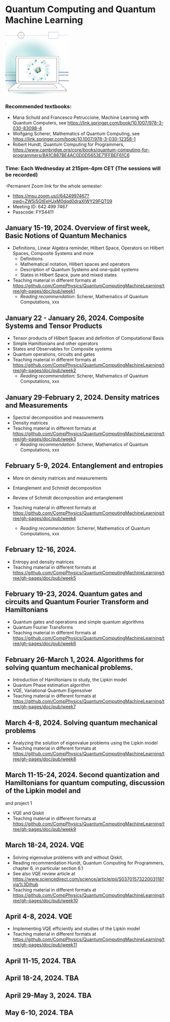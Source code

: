 # Quantum Computing and Quantum Machine Learning 

![alt text](https://github.com/CompPhysics/QuantumComputingMachineLearning/blob/main/doc/images/qc.png?raw=true)

### Recommended textbooks:
- Maria Schuld and Francesco Petruccione, Machine Learning with Quantum Computers, see https://link.springer.com/book/10.1007/978-3-030-83098-4
- Wolfgang Scherer, Mathematics of Quantum Computing, see https://link.springer.com/book/10.1007/978-3-030-12358-1
- Robert Hundt, Quantum Computing for Programmers, https://www.cambridge.org/core/books/quantum-computing-for-programmers/BA1C887BE4AC0D0D5653E71FFBEF61C6


### Time: Each Wednesday at 215pm-4pm CET (The sessions will be recorded)
-Permanent Zoom link for the whole semester:
 - https://msu.zoom.us/j/6424997467?pwd=ZW5jSGtEeHJxM0dqd0draXlWY29FQT09
 - Meeting ID: 642 499 7467
 - Passcode: FYS4411


## January 15-19, 2024. Overview of first week, Basic Notions of Quantum Mechanics
- Definitions, Linear Algebra reminder, Hilbert Space, Operators on Hilbert Spaces, Composite Systems and more
  - Definitions
  - Mathematical notation, Hilbert spaces and operators
  - Description of Quantum Systems and one-qubit systems 
  - States in Hilbert Space, pure and mixed states
- Teaching material in different formats at https://github.com/CompPhysics/QuantumComputingMachineLearning/tree/gh-pages/doc/pub/week1
  - _Reading recommendation_: Scherer, Mathematics of Quantum Computations, xxx
## January 22 - January 26, 2024. Composite Systems and Tensor Products
  - Tensor products of Hilbert Spaces and definition of Computational Basis
  - Simple Hamiltonians and other operators
  - States and Observables for Composite systems
  - Quantum operations, circuits and gates
- Teaching material in different formats at https://github.com/CompPhysics/QuantumComputingMachineLearning/tree/gh-pages/doc/pub/week2  
  - _Reading recommendation_: Scherer, Mathematics of Quantum Computations, xxx

## January 29-February 2, 2024. Density matrices and Measurements
  - Spectral decomposition and measurements
  - Density matrices
- Teaching material in different formats at https://github.com/CompPhysics/QuantumComputingMachineLearning/tree/gh-pages/doc/pub/week3  
  - _Reading recommendation_: Scherer, Mathematics of Quantum Computations, xxx

## February 5-9, 2024. Entanglement and entropies
  - More on density matrices and measurements
  - Entanglement and Schmidt decomposition 
  - Review of Schmidt decomposition and entanglement 

- Teaching material in different formats at https://github.com/CompPhysics/QuantumComputingMachineLearning/tree/gh-pages/doc/pub/week4  
  - _Reading recommendation_: Scherrer, Mathematics of Quantum Computations, xxx

## February 12-16, 2024. 
  - Entropy and density matrices
- Teaching material in different formats at https://github.com/CompPhysics/QuantumComputingMachineLearning/tree/gh-pages/doc/pub/week5  


## February 19-23, 2024. Quantum gates and circuits and Quantum Fourier Transform and Hamiltonians
  - Quantum gates and operations and simple quantum algorithms
  - Quantum Fourier Transforms
- Teaching material in different formats at https://github.com/CompPhysics/QuantumComputingMachineLearning/tree/gh-pages/doc/pub/week6

##  February 26-March 1, 2024. Algorithms for solving quantum mechanical problems.
  - Introduction of Hamiltonians to study, the Lipkin model
  - Quantum Phase estimation algorithm
  - VQE, Variational Quantum Eigensolver
- Teaching material in different formats at https://github.com/CompPhysics/QuantumComputingMachineLearning/tree/gh-pages/doc/pub/week7


##  March 4-8, 2024. Solving quantum mechanical problems
  - Analyzing the solution of eigenvalue problems using the Lipkin model
- Teaching material in different formats at https://github.com/CompPhysics/QuantumComputingMachineLearning/tree/gh-pages/doc/pub/week8


## March 11-15-24, 2024. Second quantization and Hamiltonians for quantum computing, discussion of the Lipkin model and 
and project 1
  - VQE and Qiskit
- Teaching material in different formats at https://github.com/CompPhysics/QuantumComputingMachineLearning/tree/gh-pages/doc/pub/week9

## March 18-24, 2024. VQE 
  - Solving eigenvalue problems with and without Qiskit.
  - Reading recommendation Hundt, Quantum Computing for Programmers, chapter 6, in particular section 6.1
  - See also VQE review article at https://www.sciencedirect.com/science/article/pii/S0370157322003118?via%3Dihub
- Teaching material in different formats at https://github.com/CompPhysics/QuantumComputingMachineLearning/tree/gh-pages/doc/pub/week10


## April 4-8, 2024. VQE 
- Implementing VQE efficiently and studies of the Lipkin model
- Teaching material in different formats at https://github.com/CompPhysics/QuantumComputingMachineLearning/tree/gh-pages/doc/pub/week11

## April 11-15, 2024. TBA

## April 18-24, 2024. TBA

## April 29-May 3, 2024. TBA

## May 6-10, 2024. TBA



